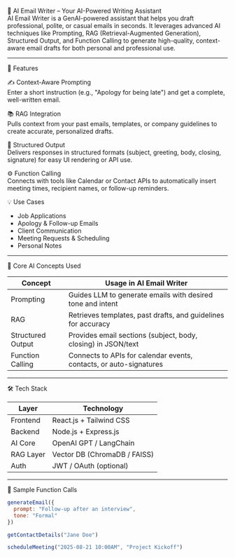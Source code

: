 📧 AI Email Writer – Your AI-Powered Writing Assistant  
AI Email Writer is a GenAI-powered assistant that helps you draft professional, polite, or casual emails in seconds. It leverages advanced AI techniques like Prompting, RAG (Retrieval-Augmented Generation), Structured Output, and Function Calling to generate high-quality, context-aware email drafts for both personal and professional use.

---

🚀 Features  

✍️ Context-Aware Prompting  
Enter a short instruction (e.g., "Apology for being late") and get a complete, well-written email.  

📚 RAG Integration  
Pulls context from your past emails, templates, or company guidelines to create accurate, personalized drafts.  

🧾 Structured Output  
Delivers responses in structured formats (subject, greeting, body, closing, signature) for easy UI rendering or API use.  

⚙️ Function Calling  
Connects with tools like Calendar or Contact APIs to automatically insert meeting times, recipient names, or follow-up reminders.  

💡 Use Cases  
- Job Applications  
- Apology & Follow-up Emails  
- Client Communication  
- Meeting Requests & Scheduling  
- Personal Notes  

---

🧠 Core AI Concepts Used  

| Concept            | Usage in AI Email Writer |
|--------------------|---------------------------|
| Prompting          | Guides LLM to generate emails with desired tone and intent |
| RAG                | Retrieves templates, past drafts, and guidelines for accuracy |
| Structured Output  | Provides email sections (subject, body, closing) in JSON/text |
| Function Calling   | Connects to APIs for calendar events, contacts, or auto-signatures |

---

🛠️ Tech Stack  

| Layer       | Technology |
|-------------|------------|
| Frontend    | React.js + Tailwind CSS |
| Backend     | Node.js + Express.js |
| AI Core     | OpenAI GPT / LangChain |
| RAG Layer   | Vector DB (ChromaDB / FAISS) |
| Auth        | JWT / OAuth (optional) |

---

🔧 Sample Function Calls  

```js
generateEmail({
  prompt: "Follow-up after an interview",
  tone: "Formal"
})

getContactDetails("Jane Doe")

scheduleMeeting("2025-08-21 10:00AM", "Project Kickoff")
